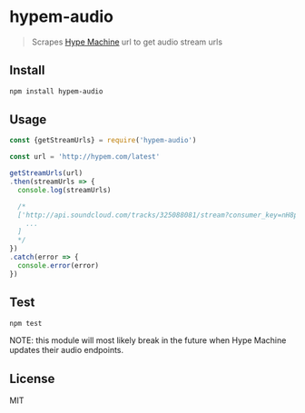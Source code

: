 # hypem-audio

> Scrapes [Hype Machine](http://hypem.com) url to get audio stream urls

## Install

```bash
npm install hypem-audio
```

## Usage

```node.js
const {getStreamUrls} = require('hypem-audio')

const url = 'http://hypem.com/latest'

getStreamUrls(url)
.then(streamUrls => {
  console.log(streamUrls)

  /*
  ['http://api.soundcloud.com/tracks/325088081/stream?consumer_key=nH8p0jYOkoVEZgJukRlG6w',
    ...
  ]
  */
})
.catch(error => {
  console.error(error)
})
```

## Test

```bash
npm test
```

NOTE: this module will most likely break in the future when Hype Machine updates their audio endpoints.

## License

MIT
